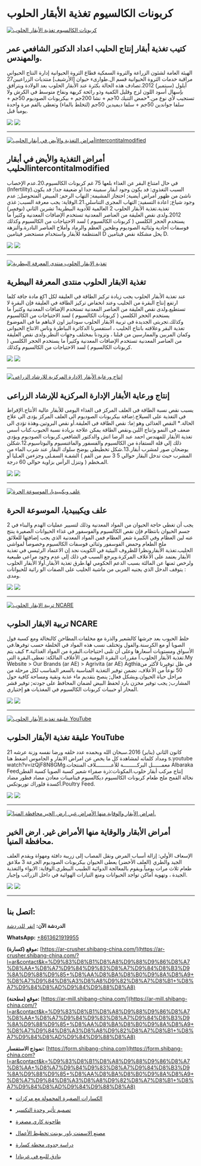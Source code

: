 # كربونات الكالسيوم تغذية الأبقار الحلوب

<a href="https://swt.shibang-china.com/?l=ar&img&k=%D9%83%D8%B1%D8%A8%D9%88%D9%86%D8%A7%D8%AA+%D8%A7%D9%84%D9%83%D8%A7%D9%84%D8%B3%D9%8A%D9%88%D9%85+%D8%AA%D8%BA%D8%B0%D9%8A%D8%A9+%D8%A7%D9%84%D8%A3%D8%A8%D9%82%D8%A7%D8%B1+%D8%A7%D9%84%D8%AD%D9%84%D9%88%D8%A8" target="_blank">![كربونات الكالسيوم تغذية الأبقار الحلوب](http://static.shibang-china.com/all-800x300/940.jpg)</a>

## كتيب تغذية أبقار إنتاج الحليب اعداد الدكتور الشافعي عمر والمهندس.
الهيئة العامة لشئون الزراعة والثروة السمكية قطاع الثروة الحيوانية إدارة النتاج الحيواني مراقبة خدمات الثروة الحيوانية قسم ال.طوارىء حيوان [الأرشيف] منتديات الزراعيين27 أيلول (سبتمبر) 2012.تصادف هذه الحالة بكثرة عند الأبقار الحلوب بعد الولادة ويترافق بإسهال أسود اللون لزج وقليل الكمية وذو رائحة كريهة ونفاخ متوسط في الكرش ولا تستجيب لأي نوع من.*حمض التنيك 10جم + نشا 200جم + بيكربونات الصوديوم 50جم + سلفا جواندين 50جم + سلفا ديميدين 50جم (لتخلط بالماء) وتعطى بالفم مرة واحدة يومياً قبل.


<a href="https://whatsapp.shibangsoft.com/WhatsApp.php" target="_blank" title="WhatsApp">![](http://static.shibang-china.com/icon/whatsapp.png)</a> <a href="https://swt.shibang-china.com/?l=ar&icon&k=%D9%83%D8%B1%D8%A8%D9%88%D9%86%D8%A7%D8%AA+%D8%A7%D9%84%D9%83%D8%A7%D9%84%D8%B3%D9%8A%D9%88%D9%85+%D8%AA%D8%BA%D8%B0%D9%8A%D8%A9+%D8%A7%D9%84%D8%A3%D8%A8%D9%82%D8%A7%D8%B1+%D8%A7%D9%84%D8%AD%D9%84%D9%88%D8%A8" target="_blank">![](http://static.shibang-china.com/icon/chat-ar.png)</a>

---

<a href="https://swt.shibang-china.com/?l=ar&img&k=%D9%83%D8%B1%D8%A8%D9%88%D9%86%D8%A7%D8%AA+%D8%A7%D9%84%D9%83%D8%A7%D9%84%D8%B3%D9%8A%D9%88%D9%85+%D8%AA%D8%BA%D8%B0%D9%8A%D8%A9+%D8%A7%D9%84%D8%A3%D8%A8%D9%82%D8%A7%D8%B1+%D8%A7%D9%84%D8%AD%D9%84%D9%88%D8%A8" target="_blank">![أمراض التغذية والأيض في أبقار الحليبintercontitalmodified](http://static.shibang-china.com/all-800x300/82.jpg)</a>

## أمراض التغذية والأيض في أبقار الحليبintercontitalmodified
في حال امتناع البقر عن الغذاء بلعها 75 غم كربونات الكالسيوم.20.عدم الإخصاب (Infertility).السبب التغذوي: فد يكون وجود أبقار سمينة جدا او ضعيفة جدا; قد يكون ناشئ من ظهور أمراض أيضية; احتجاز المشيمة; التهاب الرحم; المبيض المتحوصل; عدم وجود شياع; اعادة التسفيد; التهاب المجرى التناسلي.21.الوقاية: يجب معرفة السبب; غذي تغذية.تغذية الأبقار الحلوب 2 العالمية للأدوية البيطرية1 تشرين الثاني (نوفمبر) 2012.ولدى نقص العليقة من العناصر المعدنية تستخدم الإضافات المعدنية وكثيراً ما يستخدم الحجر الكلسي ( كربونات الكالسيوم ) لسد الاحتياجات من الكالسيوم وكذلك فوسفات أحادية وثنائية الصوديوم وطحين العظم والرماد وأملاح العناصر النادرة.والنزهة المنتظمة للأبقار واستخدام مستحضر فيتامين D يحل مشكلة نقص فيتامين D.


<a href="https://whatsapp.shibangsoft.com/WhatsApp.php" target="_blank" title="WhatsApp">![](http://static.shibang-china.com/icon/whatsapp.png)</a> <a href="https://swt.shibang-china.com/?l=ar&icon&k=%D9%83%D8%B1%D8%A8%D9%88%D9%86%D8%A7%D8%AA+%D8%A7%D9%84%D9%83%D8%A7%D9%84%D8%B3%D9%8A%D9%88%D9%85+%D8%AA%D8%BA%D8%B0%D9%8A%D8%A9+%D8%A7%D9%84%D8%A3%D8%A8%D9%82%D8%A7%D8%B1+%D8%A7%D9%84%D8%AD%D9%84%D9%88%D8%A8" target="_blank">![](http://static.shibang-china.com/icon/chat-ar.png)</a>

---

<a href="https://swt.shibang-china.com/?l=ar&img&k=%D9%83%D8%B1%D8%A8%D9%88%D9%86%D8%A7%D8%AA+%D8%A7%D9%84%D9%83%D8%A7%D9%84%D8%B3%D9%8A%D9%88%D9%85+%D8%AA%D8%BA%D8%B0%D9%8A%D8%A9+%D8%A7%D9%84%D8%A3%D8%A8%D9%82%D8%A7%D8%B1+%D8%A7%D9%84%D8%AD%D9%84%D9%88%D8%A8" target="_blank">![تغذية الابقار الحلوب منتدى المعرفة البيطرية](http://static.shibang-china.com/all-800x300/526.jpg)</a>

## تغذية الابقار الحلوب منتدى المعرفة البيطرية
عند تغذية الأبقار الحلوب يجب زيادة تركيز الطاقة في العليقة لكل 1كغ مادة جافة كلما ارتفع إنتاج البقرة من الحليب وعند انخفاض تركيز الطاقة في العليقة فإن البقرة لا تستطيع.ولدى نقص العليقة من العناصر المعدنية تستخدم الإضافات المعدنية وكثيراً ما يستخدم الحجر الكلسي ( كربونات الكالسيوم ) لسد الاحتياجات من الكالسيوم وكذلك.تجربتى الجديدة فى تربية الابقار الحلوب سودانيز اون لايناهم ما فى الموضوع تغذية البقر وعلاقته بانتاج الحليب ، استفسرنا الدكاترة البياطرة وناس الانتاج الحيوانى وكمان المربين والممارسين من قبلنا ، وتزودنا بمختلف وجهات النظر.ولدى نقص العليقة من العناصر المعدنية تستخدم الإضافات المعدنية وكثيراً ما يستخدم الحجر الكلسي ( كربونات الكالسيوم ) لسد الاحتياجات من الكالسيوم وكذلك.


<a href="https://whatsapp.shibangsoft.com/WhatsApp.php" target="_blank" title="WhatsApp">![](http://static.shibang-china.com/icon/whatsapp.png)</a> <a href="https://swt.shibang-china.com/?l=ar&icon&k=%D9%83%D8%B1%D8%A8%D9%88%D9%86%D8%A7%D8%AA+%D8%A7%D9%84%D9%83%D8%A7%D9%84%D8%B3%D9%8A%D9%88%D9%85+%D8%AA%D8%BA%D8%B0%D9%8A%D8%A9+%D8%A7%D9%84%D8%A3%D8%A8%D9%82%D8%A7%D8%B1+%D8%A7%D9%84%D8%AD%D9%84%D9%88%D8%A8" target="_blank">![](http://static.shibang-china.com/icon/chat-ar.png)</a>

---

<a href="https://swt.shibang-china.com/?l=ar&img&k=%D9%83%D8%B1%D8%A8%D9%88%D9%86%D8%A7%D8%AA+%D8%A7%D9%84%D9%83%D8%A7%D9%84%D8%B3%D9%8A%D9%88%D9%85+%D8%AA%D8%BA%D8%B0%D9%8A%D8%A9+%D8%A7%D9%84%D8%A3%D8%A8%D9%82%D8%A7%D8%B1+%D8%A7%D9%84%D8%AD%D9%84%D9%88%D8%A8" target="_blank">![إنتاج ورعاية الأبقار الإدارة المركزية للإرشاد الزراعى](http://static.shibang-china.com/all-800x300/153.jpg)</a>

## إنتاج ورعاية الأبقار الإدارة المركزية للإرشاد الزراعى
يسبب نقص نسبة الطاقة فى العلف المركز فى الغذاء اليومى للأبقار عالية الأنتاج.اﻹفراط فى التغذية على السيلاج.ٳضافة بيكربونات الصوديوم الى العلف المركز يؤدى الى علاج الحالة.* النقص الغذائى وهو ٳما: نقص الطاقة فى العليقة.أو نقص البروتين.وهذة تؤدى الى ضعف فى النمو وٳنتاج اللبن.ونقص الطاقة يمكن علاجة بزيادة نسبة الحبوب.كتاب أسس تغذية الأبقار للمهندس احمد عبد الرضا اتش والدكتور الشافعي.كربونات الصوديوم ويؤدي ذلك إلي قلة الستفادة من الكالسيوم والفسفور والماغنسيوم والبوتاسيوم.12.شكلن يوضحان صور لمشرب أبقار.13.شكل تخطيطي يوضح سلوك البقار عند شرب الماء من المشرب حيث تدخل البقار حوالي 5 3 سم من الفم ) الشفـة السفـلى وجزءمن العـليا أو المـخطم ( وتنزل الرأس بزاوية حوالي 60 درجة.


<a href="https://whatsapp.shibangsoft.com/WhatsApp.php" target="_blank" title="WhatsApp">![](http://static.shibang-china.com/icon/whatsapp.png)</a> <a href="https://swt.shibang-china.com/?l=ar&icon&k=%D9%83%D8%B1%D8%A8%D9%88%D9%86%D8%A7%D8%AA+%D8%A7%D9%84%D9%83%D8%A7%D9%84%D8%B3%D9%8A%D9%88%D9%85+%D8%AA%D8%BA%D8%B0%D9%8A%D8%A9+%D8%A7%D9%84%D8%A3%D8%A8%D9%82%D8%A7%D8%B1+%D8%A7%D9%84%D8%AD%D9%84%D9%88%D8%A8" target="_blank">![](http://static.shibang-china.com/icon/chat-ar.png)</a>

---

<a href="https://swt.shibang-china.com/?l=ar&img&k=%D9%83%D8%B1%D8%A8%D9%88%D9%86%D8%A7%D8%AA+%D8%A7%D9%84%D9%83%D8%A7%D9%84%D8%B3%D9%8A%D9%88%D9%85+%D8%AA%D8%BA%D8%B0%D9%8A%D8%A9+%D8%A7%D9%84%D8%A3%D8%A8%D9%82%D8%A7%D8%B1+%D8%A7%D9%84%D8%AD%D9%84%D9%88%D8%A8" target="_blank">![علف ويكيبيديا، الموسوعة الحرة](http://static.shibang-china.com/all-800x300/1003.jpg)</a>

## علف ويكيبيديا، الموسوعة الحرة
2 يجب أن تغطي حاجة الحيوان من المواد المعدنية وذلك لتسيير عمليات الهدم والبناء في جسم الحيوان بانتظام فإن نقص الكالسيوم والفوسفور في غذاء الحيوانات الصغيرة ينتج عنه لين العظام وفي الكبيرة شعر العظام فمن المواد المعدنية الذي يجب إضافتها للعلائق ملح الطعام وحمض الفوسفور وثنائي فوسفات الكالسيوم وخصوصاً لمواشي الحليب.تغذية الأبقارونظرا للظروف البيئية في الكويت نجد إن الاعتماد الرئيسي في تغذية الأبقار يعتمد على الأعلاف المركزة.ويرجع السبب في ذلك إلى عدم وجود مراعى طبيعية ولرخص ثمنها عن المالئة بسبب الدعم الحكومي لها.طرق تغذية الأبقار.أولا الأبقار الحلوب : يتوقف الدخل الذي يجنيه المربى من ماشية الحليب على الصفات الو راثية للحيوانات ومدى.


<a href="https://whatsapp.shibangsoft.com/WhatsApp.php" target="_blank" title="WhatsApp">![](http://static.shibang-china.com/icon/whatsapp.png)</a> <a href="https://swt.shibang-china.com/?l=ar&icon&k=%D9%83%D8%B1%D8%A8%D9%88%D9%86%D8%A7%D8%AA+%D8%A7%D9%84%D9%83%D8%A7%D9%84%D8%B3%D9%8A%D9%88%D9%85+%D8%AA%D8%BA%D8%B0%D9%8A%D8%A9+%D8%A7%D9%84%D8%A3%D8%A8%D9%82%D8%A7%D8%B1+%D8%A7%D9%84%D8%AD%D9%84%D9%88%D8%A8" target="_blank">![](http://static.shibang-china.com/icon/chat-ar.png)</a>

---

<a href="https://swt.shibang-china.com/?l=ar&img&k=%D9%83%D8%B1%D8%A8%D9%88%D9%86%D8%A7%D8%AA+%D8%A7%D9%84%D9%83%D8%A7%D9%84%D8%B3%D9%8A%D9%88%D9%85+%D8%AA%D8%BA%D8%B0%D9%8A%D8%A9+%D8%A7%D9%84%D8%A3%D8%A8%D9%82%D8%A7%D8%B1+%D8%A7%D9%84%D8%AD%D9%84%D9%88%D8%A8" target="_blank">![تربية الابقار الحلوب NCARE](http://static.shibang-china.com/all-800x300/616.jpg)</a>

## تربية الابقار الحلوب NCARE
خلط الحبوب بعد جرشها كالشعير والذرة مع مخلفات.المطاحن كالنخالة ومع كسبة فول الصويا أو مع الكرسنة.والفول وتختلف نسب هذه المواد في الخلطة حسب توفرها.في الأسواق ومستويات أسعارها وعلى أن تلبى احتياجات.البقرة من المواد الغذائية.٣ كيف يتم تغذية الأبقار الحلوب.أ مقررات البقرة اليومية من الأعلاف المالكة: تعطى.البقرة التي.My Website &gt; Our Brands (ar AE) &gt; Agrivita (ar AE) Agthiaفي ظل توفيرنا لأكثر من 50 نوعاً من الأعلاف، نضمن توفير التغذية المناسبة بالسعر المناسب لكل مرحلة من مراحل حياة الحيوان.وبشكل فعال; ينصح بتقديم ماء عذبة ونقية ومساحة كافية حول المشارب; يجب توفير مخزن بارد لحفظ البيض لضمان المحافظ على جودته; توفير قشر المحار أو حبيبات كربونات الكالسيوم في المغذيات هو إختياري.


<a href="https://whatsapp.shibangsoft.com/WhatsApp.php" target="_blank" title="WhatsApp">![](http://static.shibang-china.com/icon/whatsapp.png)</a> <a href="https://swt.shibang-china.com/?l=ar&icon&k=%D9%83%D8%B1%D8%A8%D9%88%D9%86%D8%A7%D8%AA+%D8%A7%D9%84%D9%83%D8%A7%D9%84%D8%B3%D9%8A%D9%88%D9%85+%D8%AA%D8%BA%D8%B0%D9%8A%D8%A9+%D8%A7%D9%84%D8%A3%D8%A8%D9%82%D8%A7%D8%B1+%D8%A7%D9%84%D8%AD%D9%84%D9%88%D8%A8" target="_blank">![](http://static.shibang-china.com/icon/chat-ar.png)</a>

---

<a href="https://swt.shibang-china.com/?l=ar&img&k=%D9%83%D8%B1%D8%A8%D9%88%D9%86%D8%A7%D8%AA+%D8%A7%D9%84%D9%83%D8%A7%D9%84%D8%B3%D9%8A%D9%88%D9%85+%D8%AA%D8%BA%D8%B0%D9%8A%D8%A9+%D8%A7%D9%84%D8%A3%D8%A8%D9%82%D8%A7%D8%B1+%D8%A7%D9%84%D8%AD%D9%84%D9%88%D8%A8" target="_blank">![عليقة تغذية الأبقار الحلوب YouTube](http://static.shibang-china.com/all-800x300/1125.jpg)</a>

## عليقة تغذية الأبقار الحلوب YouTube
21 كانون الثاني (يناير) 2016.سبحان الله وبحمده عدد خلقه ورضا نفسه وزنة عرشه ومداد كلماته لمشاهدة كل ما يخص عن امراض الابقار و الجاموس اضغط هنا s.youtube watch?v=izQjF8N8GMg.معمــــــل البركـــــــــة للأعــــــــــلاف المنتجات Albaraka Feedإنتاج مركب أبقار حلوب.المكونات:ذرة صفراء شعير كسبة الصويا كسبة القطن نخالة القمح ملح طعام كربونات الكالسيوم ديكالسيوم فيتامينات معادن مضاد فطور مضاد أكسدة فلوراك توربوتكس.Poultry Feed.


<a href="https://whatsapp.shibangsoft.com/WhatsApp.php" target="_blank" title="WhatsApp">![](http://static.shibang-china.com/icon/whatsapp.png)</a> <a href="https://swt.shibang-china.com/?l=ar&icon&k=%D9%83%D8%B1%D8%A8%D9%88%D9%86%D8%A7%D8%AA+%D8%A7%D9%84%D9%83%D8%A7%D9%84%D8%B3%D9%8A%D9%88%D9%85+%D8%AA%D8%BA%D8%B0%D9%8A%D8%A9+%D8%A7%D9%84%D8%A3%D8%A8%D9%82%D8%A7%D8%B1+%D8%A7%D9%84%D8%AD%D9%84%D9%88%D8%A8" target="_blank">![](http://static.shibang-china.com/icon/chat-ar.png)</a>

---

<a href="https://swt.shibang-china.com/?l=ar&img&k=%D9%83%D8%B1%D8%A8%D9%88%D9%86%D8%A7%D8%AA+%D8%A7%D9%84%D9%83%D8%A7%D9%84%D8%B3%D9%8A%D9%88%D9%85+%D8%AA%D8%BA%D8%B0%D9%8A%D8%A9+%D8%A7%D9%84%D8%A3%D8%A8%D9%82%D8%A7%D8%B1+%D8%A7%D9%84%D8%AD%D9%84%D9%88%D8%A8" target="_blank">![أمراض الأبقار والوقاية منها الأمراض غير. ارض الخير محافظة المنيا.](http://static.shibang-china.com/all-800x300/350.jpg)</a>

## أمراض الأبقار والوقاية منها الأمراض غير. ارض الخير محافظة المنيا.
الإسعاف الأولي: إزالة أسباب المرض ونقل المصاب إلى زريبة دافئة ومهواة ويقدم العلف الجيد والطري (العلف الأخضر) يعطى الحيوان بيكربونات الصوديوم الجرعة 3 ملاعق طعام ثلاث مرات يومياً.ويقوم بالمعالجة الدوائية الطبيب البيطري.الوقاية: الايواء والتغذية الجيدة ، وتهوية أماكن تواجد الحيوانات ومنع التيارات الهوائية في داخل الزرائب وإجبار.

<a href="https://whatsapp.shibangsoft.com/WhatsApp.php" target="_blank" title="WhatsApp">![](http://static.shibang-china.com/icon/whatsapp.png)</a> <a href="https://swt.shibang-china.com/?l=ar&icon&k=%D9%83%D8%B1%D8%A8%D9%88%D9%86%D8%A7%D8%AA+%D8%A7%D9%84%D9%83%D8%A7%D9%84%D8%B3%D9%8A%D9%88%D9%85+%D8%AA%D8%BA%D8%B0%D9%8A%D8%A9+%D8%A7%D9%84%D8%A3%D8%A8%D9%82%D8%A7%D8%B1+%D8%A7%D9%84%D8%AD%D9%84%D9%88%D8%A8" target="_blank">![](http://static.shibang-china.com/icon/chat-ar.png)</a>

---
## اتصل بنا:

**الدردشة الآن:** [انقر للدردشة](https://swt.shibang-china.com?l=ar&contact&k=%D9%83%D8%B1%D8%A8%D9%88%D9%86%D8%A7%D8%AA+%D8%A7%D9%84%D9%83%D8%A7%D9%84%D8%B3%D9%8A%D9%88%D9%85+%D8%AA%D8%BA%D8%B0%D9%8A%D8%A9+%D8%A7%D9%84%D8%A3%D8%A8%D9%82%D8%A7%D8%B1+%D8%A7%D9%84%D8%AD%D9%84%D9%88%D8%A8)

**WhatsApp:**  [+8613621919955](https://whatsapp.shibangsoft.com/WhatsApp.php)

**موقع (كسارة):** [https://ar-crusher.shibang-china.com/](https://ar-crusher.shibang-china.com/?l=ar&contact&k=%D9%83%D8%B1%D8%A8%D9%88%D9%86%D8%A7%D8%AA+%D8%A7%D9%84%D9%83%D8%A7%D9%84%D8%B3%D9%8A%D9%88%D9%85+%D8%AA%D8%BA%D8%B0%D9%8A%D8%A9+%D8%A7%D9%84%D8%A3%D8%A8%D9%82%D8%A7%D8%B1+%D8%A7%D9%84%D8%AD%D9%84%D9%88%D8%A8)

**موقع (مطحنة):** [https://ar-mill.shibang-china.com/](https://ar-mill.shibang-china.com/?l=ar&contact&k=%D9%83%D8%B1%D8%A8%D9%88%D9%86%D8%A7%D8%AA+%D8%A7%D9%84%D9%83%D8%A7%D9%84%D8%B3%D9%8A%D9%88%D9%85+%D8%AA%D8%BA%D8%B0%D9%8A%D8%A9+%D8%A7%D9%84%D8%A3%D8%A8%D9%82%D8%A7%D8%B1+%D8%A7%D9%84%D8%AD%D9%84%D9%88%D8%A8)

**نموذج الاستفسار:** [https://form.shibang-china.com](https://form.shibang-china.com?l=ar&contact&k=%D9%83%D8%B1%D8%A8%D9%88%D9%86%D8%A7%D8%AA+%D8%A7%D9%84%D9%83%D8%A7%D9%84%D8%B3%D9%8A%D9%88%D9%85+%D8%AA%D8%BA%D8%B0%D9%8A%D8%A9+%D8%A7%D9%84%D8%A3%D8%A8%D9%82%D8%A7%D8%B1+%D8%A7%D9%84%D8%AD%D9%84%D9%88%D8%A8)

* [الكسارات الصغيرة المحمولة مع مركزات](../28/%D8%A7%D9%84%D9%83%D8%B3%D8%A7%D8%B1%D8%A7%D8%AA%20%D8%A7%D9%84%D8%B5%D8%BA%D9%8A%D8%B1%D8%A9%20%D8%A7%D9%84%D9%85%D8%AD%D9%85%D9%88%D9%84%D8%A9%20%D9%85%D8%B9%20%D9%85%D8%B1%D9%83%D8%B2%D8%A7%D8%AA.md)

* [تصميم تأثير وحدة التكسير](../28/%D8%AA%D8%B5%D9%85%D9%8A%D9%85%20%D8%AA%D8%A3%D8%AB%D9%8A%D8%B1%20%D9%88%D8%AD%D8%AF%D8%A9%20%D8%A7%D9%84%D8%AA%D9%83%D8%B3%D9%8A%D8%B1.md)

* [طاحونة كاري مصغرة](../29/%D8%B7%D8%A7%D8%AD%D9%88%D9%86%D8%A9%20%D9%83%D8%A7%D8%B1%D9%8A%20%D9%85%D8%B5%D8%BA%D8%B1%D8%A9.md)

* [مصنع الاسمنت باور بوينت تخطيط الأعمال](../28/%D9%85%D8%B5%D9%86%D8%B9%20%D8%A7%D9%84%D8%A7%D8%B3%D9%85%D9%86%D8%AA%20%D8%A8%D8%A7%D9%88%D8%B1%20%D8%A8%D9%88%D9%8A%D9%86%D8%AA%20%D8%AA%D8%AE%D8%B7%D9%8A%D8%B7%20%D8%A7%D9%84%D8%A3%D8%B9%D9%85%D8%A7%D9%84.md)

* [دراسة جدوى محطة كسارة](../28/%D8%AF%D8%B1%D8%A7%D8%B3%D8%A9%20%D8%AC%D8%AF%D9%88%D9%89%20%D9%85%D8%AD%D8%B7%D8%A9%20%D9%83%D8%B3%D8%A7%D8%B1%D8%A9.md)

* [بنادق للبيع في غرينادا](../28/%D8%A8%D9%86%D8%A7%D8%AF%D9%82%20%D9%84%D9%84%D8%A8%D9%8A%D8%B9%20%D9%81%D9%8A%20%D8%BA%D8%B1%D9%8A%D9%86%D8%A7%D8%AF%D8%A7.md)